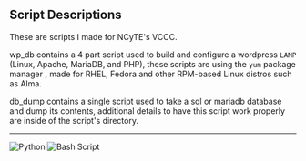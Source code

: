 ## Script Descriptions

These are scripts I made for NCyTE's VCCC. 

wp_db contains a 4 part script used to build and configure a wordpress `LAMP` (Linux, Apache, MariaDB, and PHP), these scripts are using the `yum` package manager , made for RHEL, Fedora and other RPM-based Linux distros such as Alma.  

db_dump contains a single script used to take a sql or mariadb database and dump its contents, additional details to have this script work properly are inside of the script's directory.

---
![Python](https://img.shields.io/badge/python-3670A0?style=for-the-badge&logo=python&logoColor=ffdd54)
![Bash Script](https://img.shields.io/badge/bash_script-%23121011.svg?style=for-the-badge&logo=gnu-bash&logoColor=white)

